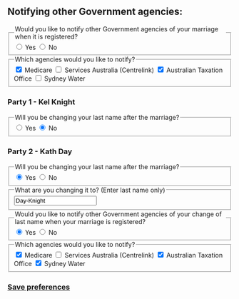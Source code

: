 <h2> Notifying other Government agencies: </h2> 
<div class="nsw-forms">
        <div class="nsw-form-group">
            <fieldset class="nsw-form-fieldset">
            <legend>
            <span class="nsw-form-legend-text">Would you like to notify other Government agencies of your marriage when it is registered?</span>
            </legend>
            <div class="nsw-form-radio">
               <input class="nsw-form-radio__input" type="radio" name="{notificationyes}" id="{notificationyes}" checked>
               <label class="nsw-form-radio__label" for="{notificationyes}">Yes</label>
               <input class="nsw-form-radio__input" type="radio" name="{notificationno}" id="{notificationno}">
               <label class="nsw-form-radio__label" for="{notificationno}">No</label>
            </div>
           </fieldset>
        </div> 
<div class="nsw-forms">
        <div class="nsw-form-group">
            <fieldset class="nsw-form-fieldset">
            <legend>
            <span class="nsw-form-legend-text">Which agencies would you like to notify?</span>
            </legend>
            <div class="nsw-form-checkbox">
               <input class="nsw-form-checkbox__input" type="checkbox" name="{Medicare}" id="{Medicareyes}" checked>
               <label class="nsw-form-checkbox__label" for="{Medicareyes}">Medicare</label>
               <input class="nsw-form-checkbox__input" type="checkbox" name="{Centrelink}" id="{Centrelinkyes}">
               <label class="nsw-form-checkbox__label" for="{Cetrelinkyes}">Services Australia (Centrelink)</label>
               <input class="nsw-form-checkbox__input" type="checkbox" name="{ATO}" id="{ATOyes}" checked>
               <label class="nsw-form-checkbox__label" for="{ATOyes}">Australian Taxation Office</label>
               <input class="nsw-form-checkbox__input" type="checkbox" name="{SydneyWater}" id="{SydneyWateryes}">
               <label class="nsw-form-checkbox__label" for="{SydneyWateryes}">Sydney Water</label>               
            </div>
           </fieldset>
        </div>       
<h3> Party 1 - Kel Knight </h3>
<div class="nsw-forms">
        <div class="nsw-form-group">
            <fieldset class="nsw-form-fieldset">
            <legend>
            <span class="nsw-form-legend-text">Will you be changing your last name after the marriage?</span>
            </legend>
            <div class="nsw-form-radio">
               <input class="nsw-form-radio__input" type="radio" name="{lastnameyes}" id="{lastnameyes}">
               <label class="nsw-form-radio__label" for="{party1lastnameyes}">Yes</label>
               <input class="nsw-form-radio__input" type="radio" name="{lastnameno}" id="{party1lastnameno}" checked>
               <label class="nsw-form-radio__label" for="{party1lastnameno}">No</label>
            </div>
           </fieldset>
        </div> 
        
        
<h3> Party 2 - Kath Day </h3>
<div class="nsw-forms">
        <div class="nsw-form-group">
            <fieldset class="nsw-form-fieldset">
            <legend>
            <span class="nsw-form-legend-text">Will you be changing your last name after the marriage?</span>
            </legend>
            <div class="nsw-form-radio">
               <input class="nsw-form-radio__input" type="radio" name="{lastnameyes}" id="{party2lastnameyes}" checked>
               <label class="nsw-form-radio__label" for="{party2lastnameyes}">Yes</label>
               <input class="nsw-form-radio__input" type="radio" name="{lastnameno}" id="{party2lastnameno}">
               <label class="nsw-form-radio__label" for="{party2lastnameno}">No</label>
            </div>
           </fieldset>
        </div>      
          <div class="nsw-form-group">
            <fieldset class="nsw-form-fieldset">
            <legend>
            <span class="nsw-form-legend-text">What are you changing it to? (Enter last name only)</span>
            </legend>
            <div class="nsw-form-text">
               <input class="nsw-form-text__input" type="text" name="{newlastname}" id="{party2newlastname}" value="Day-Knight">
            </div>          
           </fieldset>
        </div>   
<div class="nsw-forms">
        <div class="nsw-form-group">
            <fieldset class="nsw-form-fieldset">
            <legend>
            <span class="nsw-form-legend-text">Would you like to notify other Government agencies of your change of last name when your marriage is registered?</span>
            </legend>
            <div class="nsw-form-radio">
               <input class="nsw-form-radio__input" type="radio" name="{notificationyes}" id="{notificationyes}" checked>
               <label class="nsw-form-radio__label" for="{notificationyes}">Yes</label>
               <input class="nsw-form-radio__input" type="radio" name="{notificationno}" id="{notificationno}">
               <label class="nsw-form-radio__label" for="{notificationno}">No</label>
            </div>
           </fieldset>
        </div> 
<div class="nsw-forms">
        <div class="nsw-form-group">
            <fieldset class="nsw-form-fieldset">
            <legend>
            <span class="nsw-form-legend-text">Which agencies would you like to notify?</span>
            </legend>
            <div class="nsw-form-checkbox">
               <input class="nsw-form-checkbox__input" type="checkbox" name="{Medicare}" id="{Medicareyes}" checked>
               <label class="nsw-form-checkbox__label" for="{Medicareyes}">Medicare</label>
               <input class="nsw-form-checkbox__input" type="checkbox" name="{Centrelink}" id="{Centrelinkyes}">
               <label class="nsw-form-checkbox__label" for="{Cetrelinkyes}">Services Australia (Centrelink)</label>
               <input class="nsw-form-checkbox__input" type="checkbox" name="{ATO}" id="{ATOyes}" checked>
               <label class="nsw-form-checkbox__label" for="{ATOyes}">Australian Taxation Office</label>
               <input class="nsw-form-checkbox__input" type="checkbox" name="{SydneyWater}" id="{SydneyWateryes}" checked>
               <label class="nsw-form-checkbox__label" for="{SydneyWateryes}">Sydney Water</label>               
            </div>
           </fieldset>
        </div>    
        
<h3>
<a href="https://clairehanna.github.io/NOIM-Prototype/savenotificationpreferences/" class="nsw-button nsw-button--primary">Save preferences</a>        
       </h3>        
